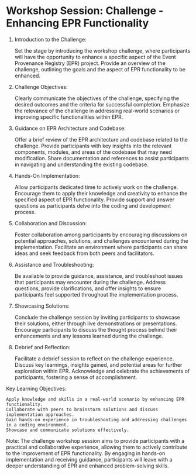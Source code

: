 # Workshop Session: Challenge - Enhancing EPR Functionality

1. Introduction to the Challenge:

    Set the stage by introducing the workshop challenge, where participants will have the opportunity to enhance a specific aspect of the Event Provenance Registry (EPR) project.
    Provide an overview of the challenge, outlining the goals and the aspect of EPR functionality to be enhanced.

2. Challenge Objectives:

    Clearly communicate the objectives of the challenge, specifying the desired outcomes and the criteria for successful completion.
    Emphasize the relevance of the challenge in addressing real-world scenarios or improving specific functionalities within EPR.

3. Guidance on EPR Architecture and Codebase:

    Offer a brief review of the EPR architecture and codebase related to the challenge. Provide participants with key insights into the relevant components, modules, and areas of the codebase that may need modification.
    Share documentation and references to assist participants in navigating and understanding the existing codebase.

4. Hands-On Implementation:

    Allow participants dedicated time to actively work on the challenge. Encourage them to apply their knowledge and creativity to enhance the specified aspect of EPR functionality.
    Provide support and answer questions as participants delve into the coding and development process.

5. Collaboration and Discussion:

    Foster collaboration among participants by encouraging discussions on potential approaches, solutions, and challenges encountered during the implementation.
    Facilitate an environment where participants can share ideas and seek feedback from both peers and facilitators.

6. Assistance and Troubleshooting:

    Be available to provide guidance, assistance, and troubleshoot issues that participants may encounter during the challenge.
    Address questions, provide clarifications, and offer insights to ensure participants feel supported throughout the implementation process.

7. Showcasing Solutions:

    Conclude the challenge session by inviting participants to showcase their solutions, either through live demonstrations or presentations.
    Encourage participants to discuss the thought process behind their enhancements and any lessons learned during the challenge.

8. Debrief and Reflection:

    Facilitate a debrief session to reflect on the challenge experience. Discuss key learnings, insights gained, and potential areas for further exploration within EPR.
    Acknowledge and celebrate the achievements of participants, fostering a sense of accomplishment.

Key Learning Objectives:

    Apply knowledge and skills in a real-world scenario by enhancing EPR functionality.
    Collaborate with peers to brainstorm solutions and discuss implementation approaches.
    Gain hands-on experience in troubleshooting and addressing challenges in a coding environment.
    Showcase and communicate solutions effectively.

Note: The challenge workshop session aims to provide participants with a practical and collaborative experience, allowing them to actively contribute to the improvement of EPR functionality. By engaging in hands-on implementation and receiving guidance, participants will leave with a deeper understanding of EPR and enhanced problem-solving skills.